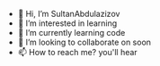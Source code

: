 - 👋 Hi, I’m SultanAbdulazizov
- 👀 I’m interested in learning
- 🌱 I’m currently learning code
- 💞️ I’m looking to collaborate on soon
- 📫 How to reach me? you'll hear

<!---
sultann1sa66/sultann1sa66 is a ✨ special ✨ repository because its `README.md` (this file) appears on your GitHub profile.
You can click the Preview link to take a look at your changes.
--->

